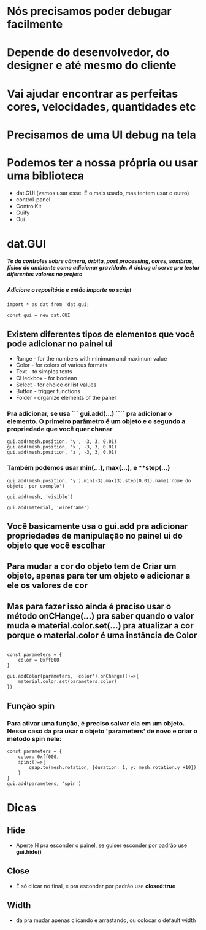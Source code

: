 
# Nós precisamos poder debugar facilmente
# Depende do desenvolvedor, do designer e até mesmo do cliente
# Vai ajudar encontrar as perfeitas cores, velocidades, quantidades etc
# Precisamos de uma UI debug na tela
# Podemos ter a nossa própria ou usar uma biblioteca
 
* dat.GUI (vamos usar esse. É o mais usado, mas tentem usar o outro)
* control-panel
* ControlKit
* Guify
* Oui 

# dat.GUI 
##### Te da controles sobre câmera, órbita, post processing, cores, sombras, física do ambiente como adicionar gravidade. A debug ui serve pra testar diferentes valores no projeto
##### Adicione o repositório e então importe no script
```
import * as dat from 'dat.gui;

const gui = new dat.GUI
```

## Existem diferentes tipos de elementos que você pode adicionar no painel ui
* Range - for the numbers with minimum and maximum value
* Color - for colors of various formats
* Text - to simples texts
* CHeckbox - for boolean
* Select - for choice or list values
* Button - trigger functions
* Folder - organize elements of the panel

### Pra adicionar, se usa ``` gui.add(...) ```` pra adicionar o elemento. O primeiro parâmetro é um objeto e o segundo a propriedade que você quer chanar
```
gui.add(mesh.position, 'y', -3, 3, 0.01)
gui.add(mesh.position, 'x', -3, 3, 0.01)
gui.add(mesh.position, 'z', -3, 3, 0.01)
```

### Também podemos usar **min(...)**, **max(...)**, e **step(...)

```
gui.add(mesh.position, 'y').min(-3).max(3).step(0.01).name('nome do objeto, por exemplo')

gui.add(mesh, 'visible')

gui.add(material, 'wireframe')
```

## Você basicamente usa o gui.add pra adicionar propriedades de manipulação no painel ui do objeto que você escolhar


## Para mudar a cor do objeto tem de Criar um objeto, apenas para ter um objeto e adicionar a ele os valores de cor
## Mas para fazer isso ainda é preciso usar o método onCHange(...) pra saber quando o valor muda e material.color.set(...) pra atualizar a cor porque o material.color é uma instância de Color

```

const parameters = {
    color = 0xff000
}

gui.addColor(parameters, 'color').onChange(()=>{
    material.color.set(parameters.color)
})
```


## Função spin

### Para ativar uma função, é preciso salvar ela em um objeto. Nesse caso da pra usar o objeto 'parameters' de novo e criar o método spin nele:

```
const parameters = {
    color: 0xff000,
    spin:()=>{
        gsap.to(mesh.rotation, {duration: 1, y: mesh.rotation.y +10})
    }
}
gui.add(parameters, 'spin') 
```


# Dicas

## Hide
* Aperte H pra esconder o painel, se guiser esconder por padrão use **gui.hide()**

## Close
* É só clicar no final, e pra esconder por padrão use **closed:true**

## Width
* da pra mudar apenas clicando e arrastando, ou colocar o default width

